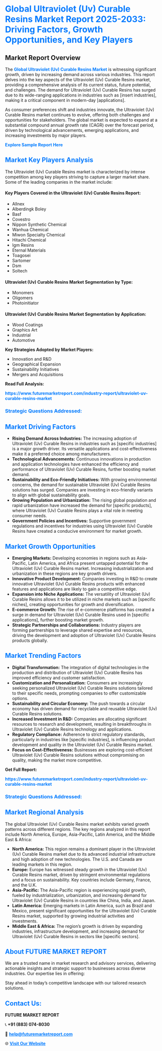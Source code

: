 <h1 style="color: #007BFF;">Global Ultraviolet (Uv) Curable Resins Market Report 2025-2033: Driving Factors, Growth Opportunities, and Key Players</h1>

<section id="overview">
<h2>Market Report Overview</h2>
<p>The <a href="https://www.futuremarketreport.com/industry-report/ultraviolet-uv-curable-resins-market" style="color: #007BFF; text-decoration: none;"><strong>Global Ultraviolet (Uv) Curable Resins Market</strong></a> is witnessing significant growth, driven by increasing demand across various industries. This report delves into the key aspects of the Ultraviolet (Uv) Curable Resins market, providing a comprehensive analysis of its current status, future potential, and challenges. The demand for Ultraviolet (Uv) Curable Resins has surged due to its wide-ranging applications in industries such as [insert industries], making it a critical component in modern-day [applications].</p>
<p>As consumer preferences shift and industries innovate, the Ultraviolet (Uv) Curable Resins market continues to evolve, offering both challenges and opportunities for stakeholders. The global market is expected to expand at a substantial compound annual growth rate (CAGR) over the forecast period, driven by technological advancements, emerging applications, and increasing investments by major players.</p>
</section>

<section id="overview">
<p><a href="https://www.futuremarketreport.com/request-sample/reportId=31393" style="color: #007BFF; text-decoration: none;"><strong>Explore Sample Report Here</strong></a></p>
</section>

<section id="key-players">
<h2 style="color: #007BFF;">Market Key Players Analysis</h2>
<p>The Ultraviolet (Uv) Curable Resins market is characterized by intense competition among key players striving to capture a larger market share. Some of the leading companies in the market include:</p>
<h4>Key Players Covered in the Ultraviolet (Uv) Curable Resins Report:</h4>
<ul><li>Allnex</li><li>Alberdingk Boley</li><li>Basf</li><li>Covestro</li><li>Nippon Synthetic Chemical</li><li>Wanhua Chemical</li><li>Miwon Specialty Chemical</li><li>Hitachi Chemical</li><li>Igm Resins</li><li>Eternal Materials</li><li>Toagosei</li><li>Sartomer</li><li>Dsm</li><li>Soltech</li></ul>
<h4>Ultraviolet (Uv) Curable Resins Market Segmentation by Type:</h4>
<ul><li>Monomers</li><li>Oligomers</li><li>Photoinitiator</li></ul>

<h4>Ultraviolet (Uv) Curable Resins Market Segmentation by Application:</h4>
<ul><li>Wood Coatings</li><li>Graphics Art</li><li>Industrial</li><li>Automotive</li></ul>
<p><strong>Key Strategies Adopted by Market Players:</strong></p>
<ul>
<li>Innovation and R&D</li>
<li>Geographical Expansion</li>
<li>Sustainability Initiatives</li>
<li>Mergers and Acquisitions</li>
</ul>
</section>

<section>
<p><strong>Read Full Analysis: </strong></p><a href="https://www.futuremarketreport.com/industry-report/ultraviolet-uv-curable-resins-market" style="color: #007BFF; text-decoration: none;"><strong>https://www.futuremarketreport.com/industry-report/ultraviolet-uv-curable-resins-market</strong></a>
<h3 style="color: #007BFF;">Strategic Questions Addressed:</h3>
</section>

<section id="driving-factors">
<h2 style="color: #007BFF;">Market Driving Factors</h2>
<ul>
<li><strong>Rising Demand Across Industries:</strong> The increasing adoption of Ultraviolet (Uv) Curable Resins in industries such as [specific industries] is a major growth driver. Its versatile applications and cost-effectiveness make it a preferred choice among manufacturers.</li>
<li><strong>Technological Advancements:</strong> Continuous innovations in production and application technologies have enhanced the efficiency and performance of Ultraviolet (Uv) Curable Resins, further boosting market demand.</li>
<li><strong>Sustainability and Eco-Friendly Initiatives:</strong> With growing environmental concerns, the demand for sustainable Ultraviolet (Uv) Curable Resins solutions has surged. Companies are investing in eco-friendly variants to align with global sustainability goals.</li>
<li><strong>Growing Population and Urbanization:</strong> The rising global population and rapid urbanization have increased the demand for [specific products], where Ultraviolet (Uv) Curable Resins plays a vital role in meeting consumer needs.</li>
<li><strong>Government Policies and Incentives:</strong> Supportive government regulations and incentives for industries using Ultraviolet (Uv) Curable Resins have created a conducive environment for market growth.</li>
</ul>
</section>

<section id="growth-opportunities">
<h2 style="color: #007BFF;">Market Growth Opportunities</h2>
<ul>
<li><strong>Emerging Markets:</strong> Developing economies in regions such as Asia-Pacific, Latin America, and Africa present untapped potential for the Ultraviolet (Uv) Curable Resins market. Increasing industrialization and urbanization in these regions are key growth drivers.</li>
<li><strong>Innovative Product Development:</strong> Companies investing in R&D to create innovative Ultraviolet (Uv) Curable Resins products with enhanced features and applications are likely to gain a competitive edge.</li>
<li><strong>Expansion into Niche Applications:</strong> The versatility of Ultraviolet (Uv) Curable Resins allows it to be utilized in niche markets such as [specific niches], creating opportunities for growth and diversification.</li>
<li><strong>E-commerce Growth:</strong> The rise of e-commerce platforms has created a surge in demand for Ultraviolet (Uv) Curable Resins used in [specific applications], further boosting market growth.</li>
<li><strong>Strategic Partnerships and Collaborations:</strong> Industry players are forming partnerships to leverage shared expertise and resources, driving the development and adoption of Ultraviolet (Uv) Curable Resins products globally.</li>
</ul>
</section>

<section id="trending-factors">
<h2 style="color: #007BFF;">Market Trending Factors</h2>
<ul>
<li><strong>Digital Transformation:</strong> The integration of digital technologies in the production and distribution of Ultraviolet (Uv) Curable Resins has improved efficiency and customer satisfaction.</li>
<li><strong>Customization and Personalization:</strong> Consumers are increasingly seeking personalized Ultraviolet (Uv) Curable Resins solutions tailored to their specific needs, prompting companies to offer customizable options.</li>
<li><strong>Sustainability and Circular Economy:</strong> The push towards a circular economy has driven demand for recyclable and reusable Ultraviolet (Uv) Curable Resins solutions.</li>
<li><strong>Increased Investment in R&D:</strong> Companies are allocating significant resources to research and development, resulting in breakthroughs in Ultraviolet (Uv) Curable Resins technology and applications.</li>
<li><strong>Regulatory Compliance:</strong> Adherence to strict regulatory standards, particularly in industries like [specific industries], is influencing product development and quality in the Ultraviolet (Uv) Curable Resins market.</li>
<li><strong>Focus on Cost-Effectiveness:</strong> Businesses are exploring cost-efficient Ultraviolet (Uv) Curable Resins solutions without compromising on quality, making the market more competitive.</li>
</ul>
</section>

<section>
<p><strong>Get Full Report: </strong></p><a href="https://www.futuremarketreport.com/industry-report/ultraviolet-uv-curable-resins-market" style="color: #007BFF; text-decoration: none;"><strong>https://www.futuremarketreport.com/industry-report/ultraviolet-uv-curable-resins-market</strong></a>
<h3 style="color: #007BFF;">Strategic Questions Addressed:</h3>
</section>


<section id="regional-analysis">
<h2 style="color: #007BFF;">Market Regional Analysis</h2>
<p>The global Ultraviolet (Uv) Curable Resins market exhibits varied growth patterns across different regions. The key regions analyzed in this report include North America, Europe, Asia-Pacific, Latin America, and the Middle East & Africa:</p>
<ul>
<li><strong>North America:</strong> This region remains a dominant player in the Ultraviolet (Uv) Curable Resins market due to its advanced industrial infrastructure and high adoption of new technologies. The U.S. and Canada are leading markets in this region.</li>
<li><strong>Europe:</strong> Europe has witnessed steady growth in the Ultraviolet (Uv) Curable Resins market, driven by stringent environmental regulations and a focus on sustainability. Key countries include Germany, France, and the U.K.</li>
<li><strong>Asia-Pacific:</strong> The Asia-Pacific region is experiencing rapid growth, fueled by industrialization, urbanization, and increasing demand for Ultraviolet (Uv) Curable Resins in countries like China, India, and Japan.</li>
<li><strong>Latin America:</strong> Emerging markets in Latin America, such as Brazil and Mexico, present significant opportunities for the Ultraviolet (Uv) Curable Resins market, supported by growing industrial activities and investments.</li>
<li><strong>Middle East & Africa:</strong> The region’s growth is driven by expanding industries, infrastructure development, and increasing demand for Ultraviolet (Uv) Curable Resins in sectors like [specific sectors].</li>
</ul>
</section>

<footer>
<h2 style="color: #007BFF;">About FUTURE MARKET REPORT</h2>
<p>We are a trusted name in market research and advisory services, delivering actionable insights and strategic support to businesses across diverse industries. Our expertise lies in offering:</p>

<p>Stay ahead in today’s competitive landscape with our tailored research solutions.</p>

<h2 style="color: #007BFF;">Contact Us:</h2>
<p><strong>FUTURE MARKET REPORT</strong></p>
<p>📞 <strong>+91 (883) 074-8030</strong></p>
<p>📧 <strong><a href="mailto:help@futuremarketreport.com" style="color: #007BFF;">help@futuremarketreport.com</a></strong></p>
<p>🌐 <strong><a href="https://www.futuremarketreport.com/" style="color: #007BFF;">Visit Our Website</a></strong></p>
</footer>